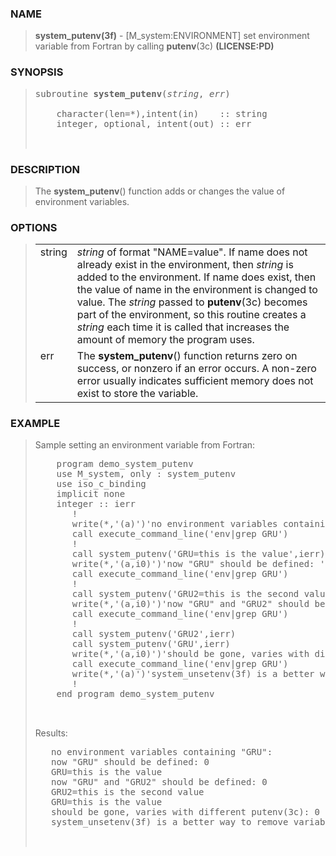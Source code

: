<?
<body>
  <div id="Container">
    <div id="Content">
      <div class="c137"></div><a name="0"></a>

      <h3><a name="0">NAME</a></h3>

      <blockquote>
        <b>system_putenv(3f)</b> - [M_system:ENVIRONMENT] set environment variable from Fortran by calling <b>putenv</b>(3c) <b>(LICENSE:PD)</b>
      </blockquote><a name="contents" id="contents"></a>

      <h3><a name="7">SYNOPSIS</a></h3>

      <blockquote>
        <pre>
subroutine <b>system_putenv</b>(<i>string</i>, <i>err</i>)
<br />    character(len=*),intent(in)    :: string
    integer, optional, intent(out) :: err
<br />
</pre>
      </blockquote><a name="2"></a>

      <h3><a name="2">DESCRIPTION</a></h3>

      <blockquote>
        The <b>system_putenv</b>() function adds or changes the value of environment variables.
      </blockquote><a name="3"></a>

      <h3><a name="3">OPTIONS</a></h3>

      <blockquote>
        <table cellpadding="3">
          <tr valign="top">
            <td class="c138" width="6%" nowrap="nowrap">string</td>

            <td valign="bottom"><i>string</i> of format "NAME=value". If name does not already exist in the environment, then <i>string</i> is added to the
            environment. If name does exist, then the value of name in the environment is changed to value. The <i>string</i> passed to <b>putenv</b>(3c)
            becomes part of the environment, so this routine creates a <i>string</i> each time it is called that increases the amount of memory the program
            uses.</td>
          </tr>

          <tr valign="top">
            <td class="c138" width="6%" nowrap="nowrap">err</td>

            <td valign="bottom">The <b>system_putenv</b>() function returns zero on success, or nonzero if an error occurs. A non-zero error usually
            indicates sufficient memory does not exist to store the variable.</td>
          </tr>
        </table>
      </blockquote><a name="4"></a>

      <h3><a name="4">EXAMPLE</a></h3>

      <blockquote>
        Sample setting an environment variable from Fortran:
        <pre>
    program demo_system_putenv
    use M_system, only : system_putenv
    use iso_c_binding
    implicit none
    integer :: ierr
       !
       write(*,'(a)')'no environment variables containing "GRU":'
       call execute_command_line('env|grep GRU')
       !
       call system_putenv('GRU=this is the value',ierr)
       write(*,'(a,i0)')'now "GRU" should be defined: ',ierr
       call execute_command_line('env|grep GRU')
       !
       call system_putenv('GRU2=this is the second value',ierr)
       write(*,'(a,i0)')'now "GRU" and "GRU2" should be defined: ',ierr
       call execute_command_line('env|grep GRU')
       !
       call system_putenv('GRU2',ierr)
       call system_putenv('GRU',ierr)
       write(*,'(a,i0)')'should be gone, varies with different putenv(3c): ',ierr
       call execute_command_line('env|grep GRU')
       write(*,'(a)')'system_unsetenv(3f) is a better way to remove variables'
       !
    end program demo_system_putenv
<br />
</pre>Results:
        <pre>
   no environment variables containing "GRU":
   now "GRU" should be defined: 0
   GRU=this is the value
   now "GRU" and "GRU2" should be defined: 0
   GRU2=this is the second value
   GRU=this is the value
   should be gone, varies with different putenv(3c): 0
   system_unsetenv(3f) is a better way to remove variables
<br />
</pre>
      </blockquote><a name="5"></a>
    </div>
  </div>
</body>
